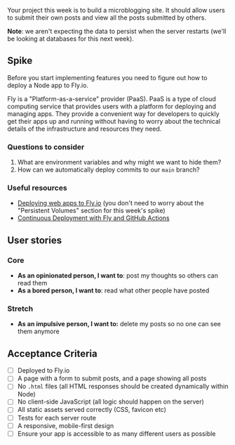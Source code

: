 Your project this week is to build a microblogging site. It should allow users to submit their own posts and view all the posts submitted by others.

**Note**: we aren't expecting the data to persist when the server restarts (we'll be looking at databases for this next week).

## Spike

Before you start implementing features you need to figure out how to deploy a Node app to Fly.io.

Fly is a "Platform-as-a-service" provider (PaaS). PaaS is a type of cloud computing service that provides users with a platform for deploying and managing apps. They provide a convenient way for developers to quickly get their apps up and running without having to worry about the technical details of the infrastructure and resources they need.

### Questions to consider

1. What are environment variables and why might we want to hide them?
2. How can we automatically deploy commits to our `main` branch?

### Useful resources

- [Deploying web apps to Fly.io](https://oliverjam.es/articles/deploying-to-fly) (you don't need to worry about the "Persistent Volumes" section for this week's spike)
- [Continuous Deployment with Fly and GitHub Actions](https://fly.io/docs/app-guides/continuous-deployment-with-github-actions/)

## User stories

### Core

- **As an opinionated person, I want to**: post my thoughts so others can read them
- **As a bored person, I want to**: read what other people have posted

### Stretch

- **As an impulsive person, I want to:** delete my posts so no one can see them anymore

## Acceptance Criteria

- [ ] Deployed to Fly.io
- [ ] A page with a form to submit posts, and a page showing all posts
- [ ] No `.html` files (all HTML responses should be created dynamically within Node)
- [ ] No client-side JavaScript (all logic should happen on the server)
- [ ] All static assets served correctly (CSS, favicon etc)
- [ ] Tests for each server route
- [ ] A responsive, mobile-first design
- [ ] Ensure your app is accessible to as many different users as possible
